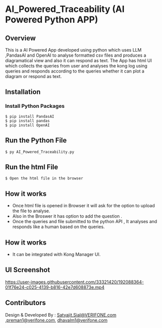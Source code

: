 # AI_Powered_Traceability (AI Powered Python APP)
## Overview
This is a AI Powered App developed using python which uses LLM ,PandasAI and OpenAI to analyse formatted csv files and produces a diagramatical view and also
it can respond as text.
The App has html UI which collects the queries from user and analyses the kong log using queries and responds according to the queries whether it 
can plot a diagram or respond as text.


## Installation
### Install Python Packages 
```
$ pip install PandasAI
$ pip install pandas
$ pip install OpenAI
```
## Run the Python File

```
$ py AI_Powered_Traceability.py
```
## Run the html File

```
$ Open the html file in the browser
```

## How it works
- Once html file is opened in Browser it will ask for the option to upload the file to analyse.
- Also in the Broswer it has option to add the question .
- Once the queries and file submitted to the python API , It analyses and responds like a human based on the queries.

## How it works
- It can be integrated with Kong Manager UI.


## UI Screenshot

https://user-images.githubusercontent.com/33321420/192088364-01f76e24-c025-4139-b816-42e7d608873e.mp4

## Contributors
Design & Developed By : Satyajit.Sial@VERIFONE.com ,preman1@verifone.com, dhavalm1@verifone.com